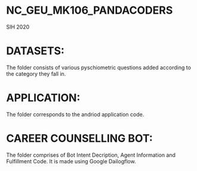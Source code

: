 # NC_GEU_MK106_PANDACODERS
SIH 2020

# DATASETS:
The folder consists of various pyschiometric questions added according to the category they fall in.

# APPLICATION:
The folder corresponds to the andriod application code.

# CAREER COUNSELLING BOT:
The folder comprises of Bot Intent Decription, Agent Information and Fulfillment Code. It is made using Google Dailogflow.
